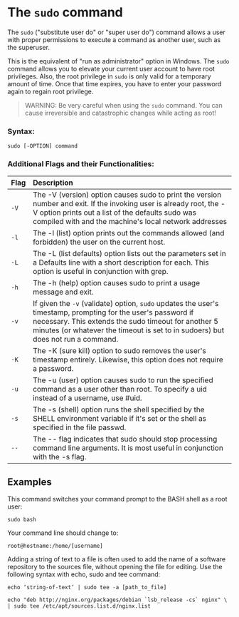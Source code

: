 # The `sudo` command

The `sudo` ("substitute user do" or "super user do") command allows a user with proper permissions to execute a command as another user, such as the superuser.

This is the equivalent of "run as administrator" option in Windows. The `sudo` command allows you to elevate your current user account to have root privileges. Also, the root privilege in `sudo` is only valid for a temporary amount of time. Once that time expires, you have to enter your password again to regain root privilege.

> WARNING: Be very careful when using the `sudo` command. You can cause irreversible and catastrophic changes while acting as root!

### Syntax:

```
sudo [-OPTION] command
```

### Additional Flags and their Functionalities:

|**Flag**  |**Description**   |
|:---|:---|
|`-V`|The -V (version) option causes sudo to print the version number and exit. If the invoking user is already root, the -V option prints out a list of the defaults sudo was compiled with and the machine's local network addresses|
|`-l`|The -l (list) option prints out the commands allowed (and forbidden) the user on the current host.|
|`-L`|The -L (list defaults) option lists out the parameters set in a Defaults line with a short description for each. This option is useful in conjunction with grep.|
|`-h`|The -h (help) option causes sudo to print a usage message and exit.|
|`-v`|If given the `-v` (validate) option, `sudo` updates the user's timestamp, prompting for the user's password if necessary. This extends the sudo timeout for another 5 minutes (or whatever the timeout is set to in sudoers) but does not run a command.|
|`-K`|The -K (sure kill) option to sudo removes the user's timestamp entirely. Likewise, this option does not require a password.|
|`-u`|The -u (user) option causes sudo to run the specified command as a user other than root. To specify a uid instead of a username, use #uid.|
|`-s`|The -s (shell) option runs the shell specified by the SHELL environment variable if it's set or the shell as specified in the file passwd.|
|`--`|The -- flag indicates that sudo should stop processing command line arguments. It is most useful in conjunction with the -s flag.|

## Examples
This command switches your command prompt to the BASH shell as a root user:

```
sudo bash
```
Your command line should change to:

```
root@hostname:/home/[username]

```

Adding a string of text to a file is often used to add the name of a software repository to the sources file, without opening the file for editing. Use the following syntax with echo, sudo and tee command:


```
echo ‘string-of-text’ | sudo tee -a [path_to_file]

```


````
echo "deb http://nginx.org/packages/debian `lsb_release -cs` nginx" \ | sudo tee /etc/apt/sources.list.d/nginx.list
````